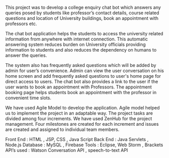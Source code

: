 This project was to develop a college enquiry chat bot which answers any queries posed by students like professor’s contact details, course related questions and location of University buildings, book an appointment with professors etc.

The chat bot application helps the students to access the university related information from anywhere with internet connection. This automatic answering system reduces burden on University officials providing information to students and also reduces the dependency on humans to answer the queries.

The system also has frequently asked questions which will be added by admin for user’s convenience. Admin can view the user conversation on his home screen and add frequently asked questions to user's home page for direct access to users. The chat bot also provides a link to the user if the user wants to book an appointment with Professors. The appointment booking page helps students book an appointment with the professor in convenient time slots.

We have used Agile Model to develop the application. Agile model helped us to implement the project in an adaptable way. The project tasks are divided among four increments. We have used ZenHub for the project management. Four milestones are created for each increment and issues are created and assigned to individual team members.

Front End : HTML , JSP, CSS , Java Script Back End : Java Servlets , Node.js Database : MySQL , Firebase Tools : Eclipse, Web Storm , Brackets API’s used : Watson Conversation API , speech-to-text API
